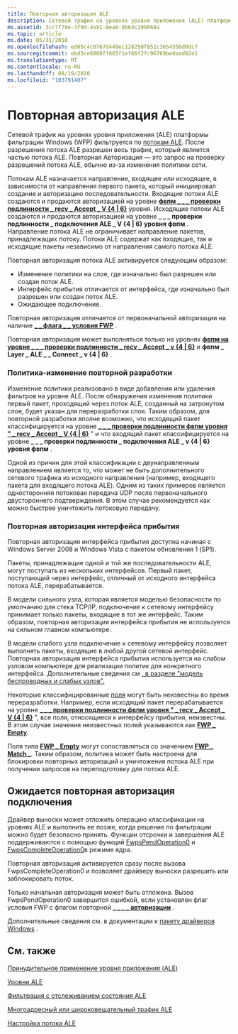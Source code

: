 ```yaml
---
title: Повторная авторизация ALE
description: Сетевой трафик на уровнях уровня приложения (ALE) платформы фильтрации Windows (WFP) фильтруется по потокам ALE.
ms.assetid: 3cc7f78e-3f9d-4a91-8ea0-9b64c299068a
ms.topic: article
ms.date: 05/31/2018
ms.openlocfilehash: ed05c4c0767d449ec128250f852c365455bd0dc7
ms.sourcegitcommit: ebd3ce6908ff865f1ef66f2fc96769be0aad82e1
ms.translationtype: MT
ms.contentlocale: ru-RU
ms.lasthandoff: 08/19/2020
ms.locfileid: "103791407"
---
```

# <a name="ale-reauthorization"></a>Повторная авторизация ALE

Сетевой трафик на уровнях уровня приложения (ALE) платформы фильтрации Windows (WFP) фильтруется по [потокам ALE](ale-stateful-filtering.md). После разрешения потока ALE разрешен весь трафик, который является частью потока ALE. Повторная Авторизация — это запрос на проверку разрешений потока ALE, обычно из-за изменения политики сети.

Потокам ALE назначается направление, входящее или исходящее, в зависимости от направления первого пакета, который инициировал создание и авторизацию последовательности. Входящие потоки ALE создаются и продаются авторизацией на уровне [**фвпм \_ \_ \_ проверки подлинности \_ recv \_ Accept \_ V {4 \| 6}**](management-filtering-layer-identifiers-.md) уровня. Исходящие потоки ALE создаются и продаются авторизацией на уровне **\_ \_ \_ проверки подлинности \_ подключения ALE \_ V {4 \| 6} уровня фвпм** . Направление потока ALE не ограничивает направление пакетов, принадлежащих потоку. Потоки ALE содержат как входящие, так и исходящие пакеты независимо от направления самого потока ALE.

Повторная авторизация потока ALE активируется следующим образом:

-   Изменение политики на слое, где изначально был разрешен или создан поток ALE.
-   Интерфейс прибытия отличается от интерфейса, где изначально был разрешен или создан поток ALE.
-   Ожидающее подключение.

Повторная авторизация отличается от первоначальной авторизации на наличие [**\_ \_ флага \_ \_ условия FWP**](filtering-condition-flags-.md) .

Повторная авторизация может выполняться только на уровнях [**фвпм на уровне \_ \_ \_ проверки подлинности \_ recv \_ Accept \_ v {4 \| 6}**](management-filtering-layer-identifiers-.md) и **фвпм \_ Layer \_ ALE \_ \_ Connect \_ v {4 \| 6}** .

### <a name="policy-change-reauthorization"></a>Политика-изменение повторной разработки

Изменение политики реализовано в виде добавления или удаления фильтров на уровне ALE. После обнаружения изменения политики первый пакет, проходящий через поток ALE, созданный на затронутом слое, будет указан для переразработки слоя. Таким образом, для повторной разработки вполне возможно, что исходящий пакет классифицируется на уровне [**\_ \_ \_ проверки подлинности фвпм уровня " \_ recv \_ Accept \_ V {4 \| 6}**](management-filtering-layer-identifiers-.md) " и что входящий пакет классифицируется на уровне **\_ \_ \_ проверки подлинности \_ подключения ALE \_ v {4 \| 6} уровня фвпм** .

Одной из причин для этой классификации с двунаправленным направлением является то, что может не быть дополнительного сетевого трафика из исходного направления (например, входящего пакета для входящего потока ALE). Одним из таких примеров является односторонняя потоковая передача UDP после первоначального двустороннего подтверждения. В этом случае рекомендуется как можно быстрее уничтожить потоковую передачу.

### <a name="arrival-interface-reauthorization"></a>Повторная авторизация интерфейса прибытия

Повторная авторизация интерфейса прибытия доступна начиная с Windows Server 2008 и Windows Vista с пакетом обновления 1 (SP1).

Пакеты, принадлежащие одной и той же последовательности ALE, могут поступать из нескольких интерфейсов. Первый пакет, поступающий через интерфейс, отличный от исходного интерфейса потока ALE, перерабатывается.

В модели сильного узла, которая является моделью безопасности по умолчанию для стека TCP/IP, подключение к сетевому интерфейсу принимает только пакеты, входящие в тот же интерфейс. Таким образом, повторная авторизация интерфейса прибытия не используется на сильном главном компьютере.

В модели слабого узла подключение к сетевому интерфейсу позволяет выполнять пакеты, входящие в любой другой сетевой интерфейс. Повторная авторизация интерфейса прибытия используется на слабом узловом компьютере для реализации политик для конкретного интерфейса. Дополнительные сведения см [. в разделе "модель беспроводных и слабых узлов".](/previous-versions/technet-magazine/cc137807(v=msdn.10))

Некоторые классифицированные [поля](filtering-conditions.md) могут быть неизвестны во время переразработки. Например, если исходящий пакет перерабатывается на уровне [**\_ \_ \_ проверки подлинности фвпм уровня " \_ recv \_ Accept \_ V {4 \| 6}**](management-filtering-layer-identifiers-.md) ", все поля, относящиеся к интерфейсу прибытия, неизвестны. В этом случае значения неизвестных полей указываются как [**FWP \_ Empty**](/windows/desktop/api/Fwptypes/ne-fwptypes-fwp_data_type).

Поля типа [**FWP \_ Empty**](/windows/desktop/api/Fwptypes/ne-fwptypes-fwp_data_type) могут сопоставляться со значением [**FWP \_ Match \_**](/windows/desktop/api/Fwptypes/ne-fwptypes-fwp_match_type). Таким образом, политика может быть настроена для блокировки повторных авторизаций и уничтожения потока ALE при получении запросов на переподготовку для потока ALE.

## <a name="pending-connection-reauthorization"></a>Ожидается повторная авторизация подключения

Драйвер выноски может отложить операцию классификации на уровнях ALE и выполнить ее позже, когда решение по фильтрации можно будет безопасно принять. Функции отсрочки и завершения ALE поддерживаются с помощью функций [FwpsPendOperation0](/windows-hardware/drivers/ddi/fwpsk/nf-fwpsk-fwpspendoperation0) и [FwpsCompleteOperation0](/windows-hardware/drivers/ddi/fwpsk/nf-fwpsk-fwpscompleteoperation0)в режиме ядра.

Повторная авторизация активируется сразу после вызова FwpsCompleteOperation0 и позволяет драйверу выноски разрешить или заблокировать поток.

Только начальная авторизация может быть отложена. Вызов FwpsPendOperation0 завершится ошибкой, если установлен флаг условия FWP с флагом повторной [**\_ \_ \_ \_ авторизации**](filtering-condition-flags-.md) .

Дополнительные сведения см. в документации к [пакету драйверов Windows](/windows-hardware/drivers/ddi/_netvista/) .

## <a name="related-topics"></a>См. также

<dl> <dt>

[Принудительное применение уровня приложения (ALE)](application-layer-enforcement--ale-.md)
</dt> <dt>

[Уровни ALE](ale-layers.md)
</dt> <dt>

[Фильтрация с отслеживанием состояния ALE](ale-stateful-filtering.md)
</dt> <dt>

[Многоадресный или широковещательный трафик ALE](ale-multicast-broadcast-traffic.md)
</dt> <dt>

[Настройка потока ALE](ale-flow-customization.md)
</dt> </dl>

 

 